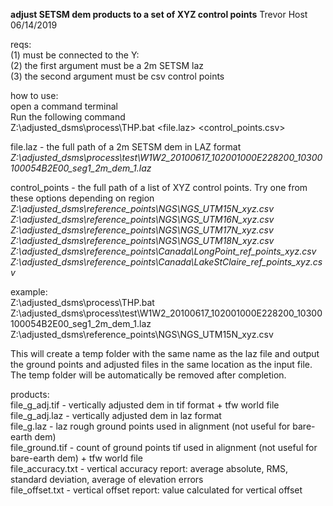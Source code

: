 **adjust SETSM dem products to a set of XYZ control points**
Trevor Host 06/14/2019

reqs:  
(1) must be connected to the Y:  
(2) the first argument must be a 2m SETSM laz  
(3) the second argument must be csv control points  

how to use:  
open a command terminal  
Run the following command  
Z:\adjusted_dsms\process\THP.bat <file.laz> <control_points.csv>

file.laz - the full path of a 2m SETSM dem in LAZ format 
*Z:\adjusted_dsms\process\test\W1W2_20100617_102001000E228200_10300100054B2E00_seg1_2m_dem_1.laz*
	
control_points - the full path of a list of XYZ control points. Try one from these options depending on region
*Z:\adjusted_dsms\reference_points\NGS\NGS_UTM15N_xyz.csv*
*Z:\adjusted_dsms\reference_points\NGS\NGS_UTM16N_xyz.csv*
*Z:\adjusted_dsms\reference_points\NGS\NGS_UTM17N_xyz.csv*
*Z:\adjusted_dsms\reference_points\NGS\NGS_UTM18N_xyz.csv*
*Z:\adjusted_dsms\reference_points\Canada\LongPoint_ref_points_xyz.csv*
*Z:\adjusted_dsms\reference_points\Canada\LakeStClaire_ref_points_xyz.csv*

example:  
Z:\adjusted_dsms\process\THP.bat Z:\adjusted_dsms\process\test\W1W2_20100617_102001000E228200_10300100054B2E00_seg1_2m_dem_1.laz Z:\adjusted_dsms\reference_points\NGS\NGS_UTM15N_xyz.csv

This will create a temp folder with the same name as the laz file and output the ground points and adjusted files in the same location as the input file. The temp folder will be automatically be removed after completion.

products:  
file_g_adj.tif -	vertically adjusted dem in tif format + tfw world file  
file_g_adj.laz - 	vertically adjusted dem in laz format  
file_g.laz - 	laz rough ground points used in alignment (not useful for bare-earth dem)  
file_ground.tif - 	count of ground points tif used in alignment (not useful for bare-earth dem) + tfw world file  
file_accuracy.txt - vertical accuracy report: average absolute, RMS, standard deviation, average of elevation errors  
file_offset.txt - vertical offset report: value calculated for vertical offset  

